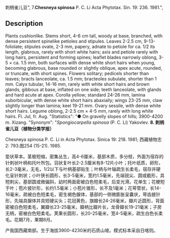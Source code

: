 刺柄雀儿豆",
7.**Chesneya spinosa** P. C. Li Acta Phytotax. Sin. 19: 236. 1981.",

## Description
Plants cushionlike. Stems short, 4-6 cm tall, woody at base, branched, with dense persistent spinelike petioles and stipules. Leaves 2-2.5 cm, 9-13-foliolate; stipules ovate, 2-3 mm, papery, adnate to petiole for ca. 1/2 its length, glabrous, rarely with short white hairs; axis and petiole rarely with long hairs, persistent and forming spines; leaflet blades narrowly oblong, 3-5 × ca. 1.5 mm, both surfaces with dense white short hairs when young, becoming glabrous, base rounded or slightly oblique, apex acute, rounded, or truncate, with short spines. Flowers solitary; pedicels shorter than leaves; bracts lanceolate, ca. 1.5 mm; bracteoles subulate, shorter than 1 mm. Calyx tubular, 14-16 mm, rarely with white short hairs and brown glands, gibbous at base, inflated on one side; teeth lanceolate, with glands and hard acute at apex. Corolla yellow; standard 24-26 mm, lamina suborbicular, with dense white short hairs abaxially; wings 23-25 mm, claw slightly longer than lamina; keel 19-21 mm. Ovary sessile, with dense white short hairs. Legume oblong, 2-2.5 cm × 4-5 mm, rarely with long white hairs. Fl. Jul, fr. Aug.
  "Statistics": "● On gravelly slopes of hills; 3900-4200 m. Xizang.
  "Synonym": "*Spongiocarpella spinosa* (P. C. Li) Yakovlev.
**8. 刺柄雀儿豆（植物分类学报）**

Chesneya spinosa P. C. Li in Acta Phytotax. Sinica 19: 218. 1981; 西藏植物志2: 793.图254 (15-21). 1985.

垫状草本。茎极短缩，密集丛生，高4-6厘米，基部木质，多分枝，外面为宿存的针刺状叶柄和托叶所包。羽状复叶长2-2.5厘米有8-12片小叶；托叶纸质，卵形，长2-3毫米，无毛，1/2以下与叶柄基部贴生；叶柄与叶轴疏生长柔毛，宿存并硬化呈针刺状；小叶狭长圆形，长3-5毫米，宽约1.5毫米，先端锐尖、圆或截形，具短刺尖，基部圆或微偏斜，幼时两面密被白色短柔毛，后变光滑。花单生；花梗短于叶；苞片披针形，长约1.5毫米；小苞片锥形，长不及1毫米；花萼管状，长14-16毫米，疏被白色短柔毛，密生褐色腺体，基部的一侧微膨胀呈囊状，萼齿披针形，先端具腺体并具短硬尖头；花冠黄色，旗瓣长24-26毫米，瓣片近圆形，背面密被白色短柔毛，翼瓣长23-25毫米，瓣柄比瓣片长，龙骨瓣长19-21毫米；子房无柄，密被白色短柔毛。荚果长圆形，长20-25毫米，宽4-5毫米，疏生白色长柔毛。花期7月，果期8月。

产我国西藏南部。生于海拔3900-4230米的石质山坡。模式标本采自日喀则。

